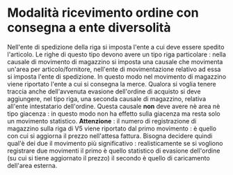 # Modalità ricevimento ordine con consegna a ente diversolità
Nell'ente di spedizione della riga si imposta l'ente a cui deve essere spedito l'articolo.
Le righe di questo tipo devono avere un tipo riga particolare :  nella causale di movimento di  magazzino si imposta una causale che movimenta un'area per articolo/fornitore, nell'ente di movimentazione relativo ad essa si imposta l'ente di spedizione. In questo modo nel movimento di magazzino viene riportato l'ente a cui si consegna la merce.
Qualora si voglia tenere traccia anche dell'avvenuta evasione dell'ordine di acquisto si deve aggiungere, nel tipo riga, una seconda causale di magazzino, relativa all'ente intestatario dell'ordine. Questa causale __non__ deve avere nè area nè tipo giacenza :  in questo modo non ha effetto sulla giacenza ma resta solo un movimento statistico.
**Attenzione** :  il numero di registrazione di magazzino sulla riga di V5 viene riportato dal primo movimento :  è quello con cui si aggiorna il prezzo nell'attesa fattura. Bisogna decidere quindi qual'è dei due il movimento più significativo :  realisticamente se si vogliono registrare due movimenti il primo è quello statistico di evasione dell'ordine (su cui si tiene aggiornato il prezzo) il secondo è quello di caricamento dell'area esterna.
